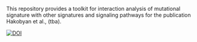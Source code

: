 This repository provides a toolkit for interaction analysis of mutational signature with other signatures and signaling pathways for the publication Hakobyan et al., (tba).

[![DOI](https://zenodo.org/badge/628922197.svg)](https://zenodo.org/doi/10.5281/zenodo.10818464)
